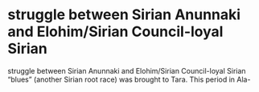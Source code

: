 # struggle between Sirian Anunnaki and Elohim/Sirian Council-loyal Sirian

struggle between Sirian Anunnaki and Elohim/Sirian Council-loyal Sirian
“blues” (another Sirian root race) was brought to Tara. This period in Ala-